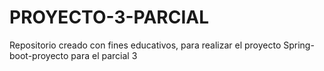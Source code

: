 # PROYECTO-3-PARCIAL
Repositorio creado con fines educativos, para realizar el proyecto Spring-boot-proyecto para el parcial 3
